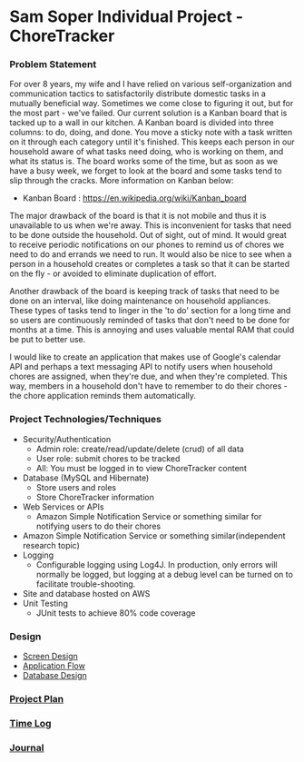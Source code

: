 # Sam Soper Individual Project - ChoreTracker

### Problem Statement
For over 8 years, my wife and I have relied on various self-organization and
communication tactics to satisfactorily distribute domestic tasks in a mutually
beneficial way.  Sometimes we come close to figuring it out, but for the most 
part - we've failed.  Our current solution is a Kanban board that is tacked up
to a wall in our kitchen. A Kanban board is divided into three columns: to do, 
doing, and done. You move a sticky note with a task written on it through each 
category until it's finished.  This keeps each person in our household aware 
of what tasks need doing, who is working on them, and what its status is. The
board works some of the time, but as soon as we have a busy week, we forget to 
look at the board and some tasks tend to slip through the cracks.  More 
information on Kanban below:  

* Kanban Board : https://en.wikipedia.org/wiki/Kanban_board

The major drawback of the board is that it is not mobile and thus it is 
unavailable to us when we're away. This is inconvenient for tasks that need to 
be done outside the household.  Out of sight, out of mind.  It would great
to receive periodic notifications on our phones to remind us of chores we
need to do and errands we need to run.  It would also be nice to see when
a person in a household creates or completes a task so that it can be started
on the fly - or avoided to eliminate duplication of effort.

Another drawback of the board is keeping track of tasks that need to be done
on an interval, like doing maintenance on household appliances. These types of
tasks tend to linger in the 'to do' section for a long time and so users are 
continuously reminded of tasks that don't need to be done for months at a time.
This is annoying and uses valuable mental RAM that could be put to better use.

I would like to create an application that makes use of Google's calendar API 
and perhaps a text messaging API to notify users when household chores are 
assigned, when they're due, and when they're completed.  This way, members in 
a household don't have to remember to do their chores - the chore application 
reminds them automatically.

### Project Technologies/Techniques 

* Security/Authentication
  * Admin role: create/read/update/delete (crud) of all data
  * User role: submit chores to be tracked
  * All: You must be logged in to view ChoreTracker content
* Database (MySQL and Hibernate)
  * Store users and roles
  * Store ChoreTracker information
* Web Services or APIs
  * Amazon Simple Notification Service or something similar for notifying users to do their chores
* Amazon Simple Notification Service or something similar(independent research topic)
* Logging
  * Configurable logging using Log4J. In production, only errors will normally be logged, but logging at a debug level can be turned on to facilitate trouble-shooting. 
* Site and database hosted on AWS
* Unit Testing
  * JUnit tests to achieve 80% code coverage 

### Design

* [Screen Design](DesignDocuments/wireframes/ChoreTracker_wireframes1.png)
* [Application Flow](DesignDocuments/applicationFlow.md)
* [Database Design](DesignDocuments/databaseDesign.png)

### [Project Plan](ProjectPlan.md)

### [Time Log](TimeLog.md) 
### [Journal](Journal.md)



